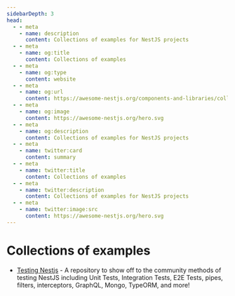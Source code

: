 ```yaml
---
sidebarDepth: 3
head:
  - - meta
    - name: description
      content: Collections of examples for NestJS projects
  - - meta
    - name: og:title
      content: Collections of examples
  - - meta
    - name: og:type
      content: website
  - - meta
    - name: og:url
      content: https://awesome-nestjs.org/components-and-libraries/collections-of-examples.html
  - - meta
    - name: og:image
      content: https://awesome-nestjs.org/hero.svg
  - - meta
    - name: og:description
      content: Collections of examples for NestJS projects
  - - meta
    - name: twitter:card
      content: summary
  - - meta
    - name: twitter:title
      content: Collections of examples
  - - meta
    - name: twitter:description
      content: Collections of examples for NestJS projects
  - - meta
    - name: twitter:image:src
      content: https://awesome-nestjs.org/hero.svg
---
```


# Collections of examples

- [Testing Nestjs](https://github.com/jmcdo29/testing-nestjs) - A repository to show off to the community methods of testing NestJS including Unit Tests, Integration Tests, E2E Tests, pipes, filters, interceptors, GraphQL, Mongo, TypeORM, and more!
